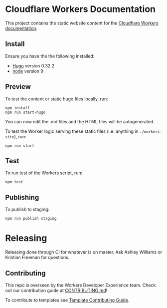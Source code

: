 # Cloudflare Workers Documentation

This project contains the static website content for the [Cloudflare Workers documentation](https://developers.cloudflare.com/workers/).

## Install

Ensure you have the the following installed:

- [Hugo](https://github.com/gohugoio/hugo) version 0.32.2
- [node](https://nodejs.org/en/download/) version 9

## Preview

To test the content or static hugo files locally, run:

```
npm install
npm run start-hugo
```

You can now edit the .md files and the HTML files will be autogenerated.


To test the Worker logic serving these static files (i.e. anything in `./workers-site`), run:

```
npm run start
```

## Test
To run test of the Workers script, run:

```
npm test
```

## Publishing

To publish to staging:

```
npm run publish staging
```

# Releasing

Releasing done through CI for whatever is on master. Ask Ashley Williams or Kristian Freeman for questions.

## Contributing

This repo is overseen by the Workers Developer Experience team. Check out our contribution guide at [CONTRIBUTING.md](/CONTRIBUTING.md)!

To contribute to templates see [Template Contributing Guide](content/templates/CONTRIBUTING.md).

